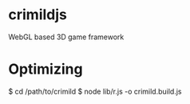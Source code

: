 crimildjs
=========

WebGL based 3D game framework

Optimizing
==========

 $ cd /path/to/crimild
 $ node lib/r.js -o crimild.build.js

